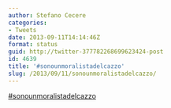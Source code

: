 ```yaml
---
author: Stefano Cecere
categories:
- Tweets
date: 2013-09-11T14:14:46Z
format: status
guid: http://twitter-377782268699623424-post
id: 4639
title: '#sonounmoralistadelcazzo'
slug: /2013/09/11/sonounmoralistadelcazzo/
---
```


[#sonounmoralistadelcazzo](http://twitter.com/search?q=%23sonounmoralistadelcazzo)